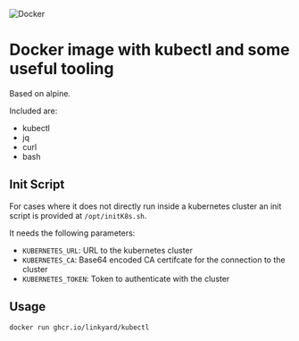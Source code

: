 ![Docker](https://github.com/linkyard/docker-kubectl/workflows/Docker/badge.svg)

# Docker image with kubectl and some useful tooling

Based on alpine.

Included are:

- kubectl
- jq
- curl
- bash

## Init Script

For cases where it does not directly run inside a kubernetes cluster an init script is
provided at `/opt/initK8s.sh`.

It needs the following parameters:

- `KUBERNETES_URL`: URL to the kubernetes cluster
- `KUBERNETES_CA`: Base64 encoded CA certifcate for the connection to the cluster
- `KUBERNETES_TOKEN`: Token to authenticate with the cluster


## Usage

`docker run ghcr.io/linkyard/kubectl`